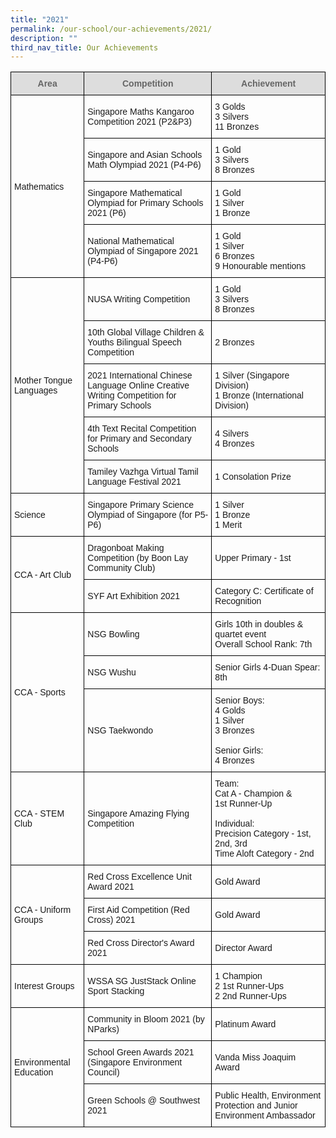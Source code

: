 ```yaml
---
title: "2021"
permalink: /our-school/our-achievements/2021/
description: ""
third_nav_title: Our Achievements
---
```

<style type="text/css">
.tg  {border-collapse:collapse;border-spacing:0;}
.tg td{border-color:black;border-style:solid;border-width:1px;font-family:Arial, sans-serif;font-size:14px;
  overflow:hidden;padding:10px 5px;word-break:normal;}
.tg th{border-color:black;border-style:solid;border-width:1px;font-family:Arial, sans-serif;font-size:14px;
  font-weight:normal;overflow:hidden;padding:10px 5px;word-break:normal;}
.tg .tg-cly1{text-align:left;vertical-align:middle}
.tg .tg-feqv{background-color:#DDD;color:#666;font-weight:bold;text-align:center;vertical-align:middle}
.tg .tg-0lax{text-align:left;vertical-align:top}
</style>
<table class="tg">
<thead>
  <tr>
    <th class="tg-feqv"><span style="color:#666;background-color:#DDD">Area</span></th>
    <th class="tg-feqv"><span style="color:#666;background-color:#DDD">Competition</span></th>
    <th class="tg-feqv"><span style="color:#666;background-color:#DDD">Achievement</span></th>
  </tr>
</thead>
<tbody>
  <tr>
    <td class="tg-cly1" rowspan="4">Mathematics</td>
    <td class="tg-cly1">Singapore Maths Kangaroo Competition 2021 (P2&amp;P3) </td>
    <td class="tg-cly1">3 Golds<br>3 Silvers<br>11 Bronzes</td>
  </tr>
  <tr>
    <td class="tg-cly1">Singapore and Asian Schools Math Olympiad 2021 (P4-P6)</td>
    <td class="tg-cly1">1 Gold<br>3 Silvers<br>8 Bronzes</td>
  </tr>
  <tr>
    <td class="tg-cly1">Singapore Mathematical Olympiad for Primary Schools 2021 (P6)</td>
    <td class="tg-cly1">1 Gold<br>1 Silver<br>1 Bronze</td>
  </tr>
  <tr>
    <td class="tg-cly1">National Mathematical Olympiad of Singapore 2021 (P4-P6)</td>
    <td class="tg-0lax"><span style="background-color:initial">1 Gold</span><br><span style="background-color:initial">1 Silver</span><br><span style="background-color:initial">6 Bronzes</span><br><span style="background-color:initial">9 Honourable mentions  </span></td>
  </tr>
  <tr>
    <td class="tg-cly1" rowspan="5">Mother Tongue Languages</td>
    <td class="tg-cly1">NUSA Writing Competition</td>
    <td class="tg-cly1">1 Gold<br>3 Silvers<br>8 Bronzes</td>
  </tr>
  <tr>
    <td class="tg-cly1">10th Global Village Children &amp; Youths Bilingual Speech Competition</td>
    <td class="tg-cly1">2 Bronzes</td>
  </tr>
  <tr>
    <td class="tg-cly1">2021 International Chinese Language Online Creative Writing Competition for Primary Schools</td>
    <td class="tg-0lax"><span style="background-color:initial">1 Silver (Singapore Division)</span><br><span style="background-color:initial">1 Bronze (International Division)</span></td>
  </tr>
  <tr>
    <td class="tg-cly1">4th Text Recital Competition for Primary and Secondary Schools</td>
    <td class="tg-cly1">4 Silvers<br>4 Bronzes</td>
  </tr>
  <tr>
    <td class="tg-cly1">Tamiley Vazhga Virtual Tamil Language Festival 2021</td>
    <td class="tg-cly1">1 Consolation Prize</td>
  </tr>
  <tr>
    <td class="tg-cly1">Science</td>
    <td class="tg-cly1">Singapore Primary Science Olympiad of Singapore (for P5-P6)</td>
    <td class="tg-cly1">1 Silver<br>1 Bronze<br>1 Merit</td>
  </tr>
  <tr>
    <td class="tg-cly1" rowspan="2">CCA - Art Club</td>
    <td class="tg-cly1">Dragonboat Making Competition (by Boon Lay Community Club)</td>
    <td class="tg-cly1">Upper Primary - 1st</td>
  </tr>
  <tr>
    <td class="tg-cly1">SYF Art Exhibition 2021</td>
    <td class="tg-cly1">Category C: Certificate of Recognition</td>
  </tr>
  <tr>
    <td class="tg-cly1" rowspan="3">CCA - Sports</td>
    <td class="tg-cly1">NSG Bowling</td>
    <td class="tg-0lax"><span style="background-color:initial">Girls 10th in doubles &amp; quartet event</span><br><span style="background-color:initial">Overall School Rank: 7th</span></td>
  </tr>
  <tr>
    <td class="tg-cly1">NSG Wushu</td>
    <td class="tg-cly1">Senior Girls 4-Duan Spear: 8th</td>
  </tr>
  <tr>
    <td class="tg-cly1">NSG Taekwondo</td>
    <td class="tg-0lax"><span style="background-color:initial">Senior Boys: </span><br><span style="background-color:initial">4 Golds</span><br><span style="background-color:initial">1 Silver</span><br><span style="background-color:initial">3 Bronzes</span><br><br><span style="background-color:initial">Senior Girls:</span><br><span style="background-color:initial">4 Bronzes</span></td>
  </tr>
  <tr>
    <td class="tg-cly1">CCA - STEM Club</td>
    <td class="tg-cly1">Singapore Amazing Flying Competition</td>
    <td class="tg-0lax"><span style="background-color:initial">Team:</span><br><span style="background-color:initial">Cat A - Champion &amp;</span><br><span style="background-color:initial">1st Runner-Up</span><br><br><span style="background-color:initial">Individual:</span><br><span style="background-color:initial">Precision Category - 1st, 2nd, 3rd</span><br><span style="background-color:initial">Time Aloft Category - 2nd</span></td>
  </tr>
  <tr>
    <td class="tg-cly1" rowspan="3">CCA - Uniform Groups</td>
    <td class="tg-cly1">Red Cross Excellence Unit Award 2021</td>
    <td class="tg-cly1">Gold Award</td>
  </tr>
  <tr>
    <td class="tg-cly1">First Aid Competition (Red Cross) 2021</td>
    <td class="tg-cly1">Gold Award</td>
  </tr>
  <tr>
    <td class="tg-cly1">Red Cross Director's Award 2021</td>
    <td class="tg-cly1">Director Award</td>
  </tr>
  <tr>
    <td class="tg-cly1">Interest Groups</td>
    <td class="tg-cly1">WSSA SG JustStack Online Sport Stacking</td>
    <td class="tg-0lax"><span style="background-color:initial">1 Champion</span><br><span style="background-color:initial">2 1st Runner-Ups</span><br><span style="background-color:initial">2 2nd Runner-Ups</span></td>
  </tr>
  <tr>
    <td class="tg-cly1" rowspan="3">Environmental Education</td>
    <td class="tg-cly1">Community in Bloom 2021 (by NParks)</td>
    <td class="tg-cly1">Platinum Award</td>
  </tr>
  <tr>
    <td class="tg-cly1">School Green Awards 2021 (Singapore Environment Council)</td>
    <td class="tg-cly1">Vanda Miss Joaquim Award</td>
  </tr>
  <tr>
    <td class="tg-cly1">Green Schools @ Southwest 2021</td>
    <td class="tg-cly1">Public Health, Environment Protection and Junior Environment Ambassador</td>
  </tr>
</tbody>
</table>